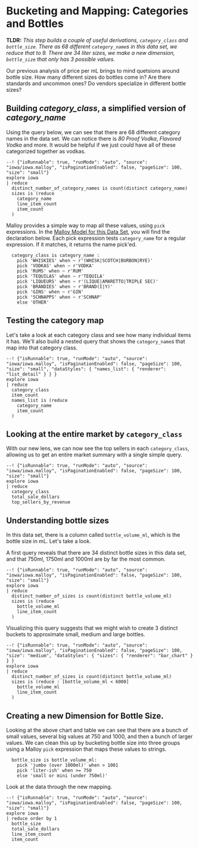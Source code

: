 # Bucketing and Mapping: Categories and Bottles

**TLDR:** *This step builds a couple of useful derivations, `category_class` and `bottle_size`.  There as 68 different `category_name`s in this data set, we reduce that to 9.  There are 34 *liter sizes*, we make a new dimension, `bottle_size` that only has 3 possible values.*

Our previous analysis of price per mL brings to mind quetsions around bottle size. How many different sizes do bottles come in?  Are there standards and uncommon ones?  Do vendors specialize in different bottle sizes?


## Building *category_class*, a simplified version of *category_name*

Using the query below, we can see that there are 68 different category names in the data set.  We can notice there is *80 Proof Vodka*, *Flavored Vodka* and more.  It would be helpful if we just could have all of these categorized together as vodkas.

```malloy
--! {"isRunnable": true, "runMode": "auto", "source": "iowa/iowa.malloy", "isPaginationEnabled": false, "pageSize": 100, "size": "small"}
explore iowa
| reduce
  distinct_number_of_category_names is count(distinct category_name)
  sizes is (reduce
    category_name
    line_item_count
    item_count
  )
```

Malloy provides a simple way to map all these values, using `pick` expressions.  In the [Malloy Model for this Data Set](source.md), you will find the declaration below.  Each pick expression tests `category_name` for a regular expression.  If it matches, it returns the name pick'ed.

```malloy
  category_class is category_name :
    pick 'WHISKIES' when ~ r'(WHISK|SCOTCH|BURBON|RYE)'
    pick 'VODKAS' when ~ r'VODKA'
    pick 'RUMS' when ~ r'RUM'
    pick 'TEQUILAS' when ~ r'TEQUILA'
    pick 'LIQUEURS' when ~ r'(LIQUE|AMARETTO|TRIPLE SEC)'
    pick 'BRANDIES' when ~ r'BRAND(I|Y)'
    pick 'GINS' when ~ r'GIN'
    pick 'SCHNAPPS' when ~ r'SCHNAP'
    else 'OTHER'
```
## Testing the category map

Let's take a look at each category class and see how many individual items it has.  We'll also build a nested query that shows the `category_name`s that map into that category class.

```malloy
--! {"isRunnable": true, "runMode": "auto", "source": "iowa/iowa.malloy", "isPaginationEnabled": false, "pageSize": 100, "size": "small", "dataStyles": { "names_list": { "renderer": "list_detail" } } }
explore iowa
| reduce
  category_class
  item_count
  names_list is (reduce
    category_name
    item_count
  )
```
## Looking at the entire market by `category_class`

With our new lens, we can now see the top sellers in each `category_class`, allowing us to get an entire market summary with a single simple query.

```malloy
--! {"isRunnable": true, "runMode": "auto", "source": "iowa/iowa.malloy", "isPaginationEnabled": false, "pageSize": 100, "size": "small"}
explore iowa
| reduce
  category_class
  total_sale_dollars
  top_sellers_by_revenue
```

## Understanding bottle sizes
In this data set, there is a column called `bottle_volume_ml`, which is the bottle size in mL. Let's take a look.

A first query reveals that there are 34 distinct bottle sizes in this data set, and that 750ml, 1750ml and 1000ml are by far the most common.

```malloy
--! {"isRunnable": true, "runMode": "auto", "source": "iowa/iowa.malloy", "isPaginationEnabled": false, "pageSize": 100, "size": "small"}
explore iowa
| reduce
  distinct_number_of_sizes is count(distinct bottle_volume_ml)
  sizes is (reduce
    bottle_volume_ml
    line_item_count
  )
```

Visualizing this query suggests that we might wish to create 3 distinct buckets to approximate small, medium and large bottles.

```malloy
--! {"isRunnable": true, "runMode": "auto", "source": "iowa/iowa.malloy", "isPaginationEnabled": false, "pageSize": 100, "size": "medium", "dataStyles": { "sizes": { "renderer": "bar_chart" } } }
explore iowa
| reduce
  distinct_number_of_sizes is count(distinct bottle_volume_ml)
  sizes is (reduce : [bottle_volume_ml < 6000]
    bottle_volume_ml
    line_item_count
  )
```

## Creating a new Dimension for Bottle Size.
Looking at the above chart and table we can see that there are a bunch of small values, several big values at 750 and 1000, and then a bunch of larger values.  We can clean this up by bucketing bottle size into three groups using a Malloy `pick` expression that maps these values to strings.

```malloy
  bottle_size is bottle_volume_ml:
    pick 'jumbo (over 1000ml)' when > 1001
    pick 'liter-ish' when >= 750
    else 'small or mini (under 750ml)'
```
Look at the data through the new mapping.

```malloy
--! {"isRunnable": true, "runMode": "auto", "source": "iowa/iowa.malloy", "isPaginationEnabled": false, "pageSize": 100, "size": "small"}
explore iowa
| reduce order by 1
  bottle_size
  total_sale_dollars
  line_item_count
  item_count

```
